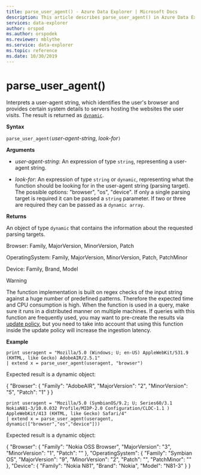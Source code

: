 ```yaml
---
title: parse_user_agent() - Azure Data Explorer | Microsoft Docs
description: This article describes parse_user_agent() in Azure Data Explorer.
services: data-explorer
author: orspod
ms.author: orspodek
ms.reviewer: mblythe
ms.service: data-explorer
ms.topic: reference
ms.date: 10/30/2019
---
```

# parse_user_agent()

Interprets a user-agent string, which identifies the user's browser and provides certain system details to servers hosting the websites the user visits. The result is returned as [`dynamic`](./scalar-data-types/dynamic.md). 

**Syntax**

`parse_user_agent(`*user-agent-string*, *look-for*`)`

**Arguments**

* *user-agent-string*: An expression of type `string`, representing a user-agent string.

* *look-for*: An expression of type `string` or `dynamic`, representing what the function should be looking for in the user-agent string (parsing target). 
The possible options: "browser", "os", "device". If only a single parsing target is required it can be passed a `string` parameter.
If two or three are required they can be passed as a `dynamic array`.

**Returns**

An object of type `dynamic` that contains the information about the requested parsing targets.

Browser: Family, MajorVersion, MinorVersion, Patch                 

OperatingSystem: Family, MajorVersion, MinorVersion, Patch, PatchMinor             

Device: Family, Brand, Model

> [!WARNING]
> The function implementation is built on regex checks of the input string against a huge number of predefined patterns. Therefore the expected time and CPU consumption is high.
When the function is used in a query, make sure it runs in a distributed manner on multiple machines.
If queries with this function are frequently used, you may want to pre-create the results via [update policy](../concepts/updatepolicy.md), but you need to take into account that using this function inside the update policy will increase the ingestion latency.
 
**Example**

```kusto
print useragent = "Mozilla/5.0 (Windows; U; en-US) AppleWebKit/531.9 (KHTML, like Gecko) AdobeAIR/2.5.1"
| extend x = parse_user_agent(useragent, "browser") 
```

Expected result is a dynamic object:

{
  "Browser": {
    "Family": "AdobeAIR",
    "MajorVersion": "2",
    "MinorVersion": "5",
    "Patch": "1"
  }
}

```kusto
print useragent = "Mozilla/5.0 (SymbianOS/9.2; U; Series60/3.1 NokiaN81-3/10.0.032 Profile/MIDP-2.0 Configuration/CLDC-1.1 ) AppleWebKit/413 (KHTML, like Gecko) Safari/4"
| extend x = parse_user_agent(useragent, dynamic(["browser","os","device"])) 
```

Expected result is a dynamic object:

{
  "Browser": {
    "Family": "Nokia OSS Browser",
    "MajorVersion": "3",
    "MinorVersion": "1",
    "Patch": ""
  },
  "OperatingSystem": {
    "Family": "Symbian OS",
    "MajorVersion": "9",
    "MinorVersion": "2",
    "Patch": "",
    "PatchMinor": ""
  },
  "Device": {
    "Family": "Nokia N81",
    "Brand": "Nokia",
    "Model": "N81-3"
  }
}